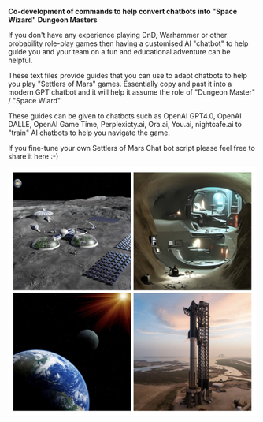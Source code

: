 **Co-development of commands to help convert chatbots into "Space Wizard" Dungeon Masters**

If you don't have any experience playing DnD, Warhammer or other probability role-play games then having a customised AI "chatbot" to help guide you and your team on a fun and educational adventure can be helpful. 

These text files provide guides that you can use to adapt chatbots to help you play "Settlers of Mars" games. Essentially copy and past it into a modern GPT chatbot and it will help it assume the role of "Dungeon Master" / "Space Wiard".

These guides can be given to chatbots such as OpenAI GPT4.0, OpenAI DALLE, OpenAI Game Time, Perplexicty.ai, Ora.ai, You.ai, nightcafe.ai to "train" AI chatbots to help you navigate the game.

If you fine-tune your own Settlers of Mars Chat bot script please feel free to share it here :-) 

![Settlers_of_Mars-COLLAGE](/Images/Settlers_of_Mars-COLLAGE.jpg)
